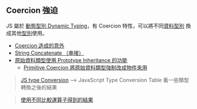 ## Coercion 強迫
JS 屬於 [動態型別 Dynamic Typing](動態型別%20Dynamic%20Typing.md)，有 Coercion 特性，可以將不同[資料型別](資料型別.md) 換成其他[型別](型別.md)使用。

- [Coercion 造成的意外](Coercion%20造成的意外.md)
- [String Concatenate （串接）](String%20Concatenate%20（串接）.md)
- [原始資料類型使用 Prototype Inheritance 的功能](原始資料類型使用%20Prototype%20Inheritance%20的功能.md)
	- [Primitive Coercion 將原始資料類型強制改成物件來用](Primitive%20Coercion%20將原始資料類型強制改成物件來用.md)

>[JS type Conversion](https://www.w3schools.com/js/js_type_conversion.asp) --> JavaScript Type Conversion Table 看一些類型轉換之後的結果

>[使用不同比較運算子得到的結果](https://developer.mozilla.org/en-US/docs/Web/JavaScript/Equality_comparisons_and_sameness#a_model_for_understanding_equality_comparisons)



